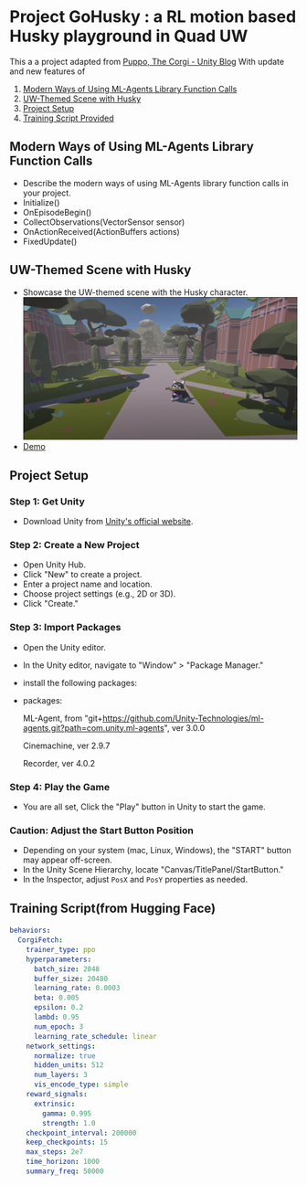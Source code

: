 # Project GoHusky : a RL motion based Husky playground in Quad UW

This a a project adapted from [Puppo, The Corgi - Unity Blog](https://blog.unity.com/engine-platform/puppo-the-corgi-cuteness-overload-with-the-unity-ml-agents-toolkit) With update and new features of 

1. [Modern Ways of Using ML-Agents Library Function Calls](#modern-ml-agents)
2. [UW-Themed Scene with Husky](#uw-themed-scene)
3. [Project Setup](#project-setup)
4. [Training Script Provided](#training-script)

## Modern Ways of Using ML-Agents Library Function Calls <a name="modern-ml-agents"></a>

- Describe the modern ways of using ML-Agents library function calls in your project.
- Initialize()
- OnEpisodeBegin()
- CollectObservations(VectorSensor sensor)
- OnActionReceived(ActionBuffers actions)
- FixedUpdate()

## UW-Themed Scene with Husky <a name="uw-themed-scene"></a>

- Showcase the UW-themed scene with the Husky character.
![Alt Text](goHusky.png)
- [Demo](https://drive.google.com/file/d/16MwlWZDvgC36cPbYV7LD5hqD-6m4coSb/view?usp=drive_link)


## Project Setup <a name="project-setup"></a>

### Step 1: Get Unity
- Download Unity from [Unity's official website](https://unity.com/).

### Step 2: Create a New Project
- Open Unity Hub.
- Click "New" to create a project.
- Enter a project name and location.
- Choose project settings (e.g., 2D or 3D).
- Click "Create."

### Step 3: Import Packages
- Open the Unity editor.
- In the Unity editor, navigate to "Window" > "Package Manager."
- install the following packages:

 - packages:

    ML-Agent, from "git+https://github.com/Unity-Technologies/ml-agents.git?path=com.unity.ml-agents", ver 3.0.0

    Cinemachine, ver 2.9.7

    Recorder, ver 4.0.2

### Step 4: Play the Game
- You are all set, Click the "Play" button in Unity to start the game.

### Caution: Adjust the Start Button Position
- Depending on your system (mac, Linux, Windows), the "START" button may appear off-screen.
- In the Unity Scene Hierarchy, locate "Canvas/TitlePanel/StartButton."
- In the Inspector, adjust `PosX` and `PosY` properties as needed.


## Training Script(from Hugging Face)

```yaml
behaviors:
  CorgiFetch:
    trainer_type: ppo
    hyperparameters:
      batch_size: 2048
      buffer_size: 20480
      learning_rate: 0.0003
      beta: 0.005
      epsilon: 0.2
      lambd: 0.95
      num_epoch: 3
      learning_rate_schedule: linear
    network_settings:
      normalize: true
      hidden_units: 512
      num_layers: 3
      vis_encode_type: simple
    reward_signals:
      extrinsic:
        gamma: 0.995
        strength: 1.0
    checkpoint_interval: 200000
    keep_checkpoints: 15
    max_steps: 2e7
    time_horizon: 1000
    summary_freq: 50000



